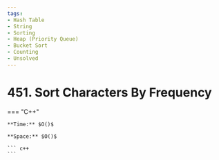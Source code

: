 ```yaml
---
tags:
- Hash Table
- String
- Sorting
- Heap (Priority Queue)
- Bucket Sort
- Counting
- Unsolved
---
```



# 451. Sort Characters By Frequency

=== "C++"

    **Time:** $O()$

    **Space:** $O()$

    ``` c++
    ```
